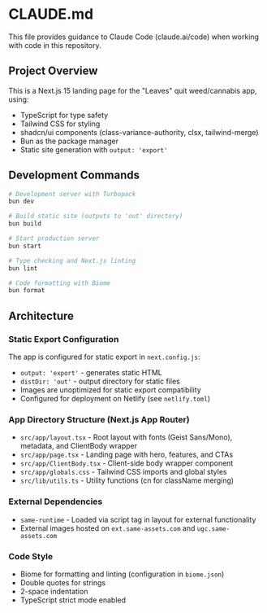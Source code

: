 # CLAUDE.md

This file provides guidance to Claude Code (claude.ai/code) when working with code in this repository.

## Project Overview

This is a Next.js 15 landing page for the "Leaves" quit weed/cannabis app, using:
- TypeScript for type safety
- Tailwind CSS for styling
- shadcn/ui components (class-variance-authority, clsx, tailwind-merge)
- Bun as the package manager
- Static site generation with `output: 'export'`

## Development Commands

```bash
# Development server with Turbopack
bun dev

# Build static site (outputs to 'out' directory)
bun build

# Start production server
bun start

# Type checking and Next.js linting
bun lint

# Code formatting with Biome
bun format
```

## Architecture

### Static Export Configuration
The app is configured for static export in `next.config.js`:
- `output: 'export'` - generates static HTML
- `distDir: 'out'` - output directory for static files
- Images are unoptimized for static export compatibility
- Configured for deployment on Netlify (see `netlify.toml`)

### App Directory Structure (Next.js App Router)
- `src/app/layout.tsx` - Root layout with fonts (Geist Sans/Mono), metadata, and ClientBody wrapper
- `src/app/page.tsx` - Landing page with hero, features, and CTAs
- `src/app/ClientBody.tsx` - Client-side body wrapper component
- `src/app/globals.css` - Tailwind CSS imports and global styles
- `src/lib/utils.ts` - Utility functions (cn for className merging)

### External Dependencies
- `same-runtime` - Loaded via script tag in layout for external functionality
- External images hosted on `ext.same-assets.com` and `ugc.same-assets.com`

### Code Style
- Biome for formatting and linting (configuration in `biome.json`)
- Double quotes for strings
- 2-space indentation
- TypeScript strict mode enabled